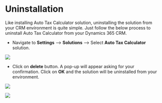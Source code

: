 # Uninstallation

Like installing Auto Tax Calculator solution, uninstalling the solution from your CRM environment is quite simple. Just follow the below process to uninstall Auto Tax Calculator from your Dynamics 365 CRM.

* Navigate to **Settings** --> **Solutions** --> Select **Auto Tax Calculator** solution.

![](<../.gitbook/assets/Uninstall\_4 (2).png>)

* Click on **delete** button. A pop-up will appear asking for your confirmation. Click on **OK** and the solution will be uninstalled from your environment.

![](<../.gitbook/assets/Uninstall\_5 (2).png>)

![](<../.gitbook/assets/Uninstall\_3 (2).png>)

